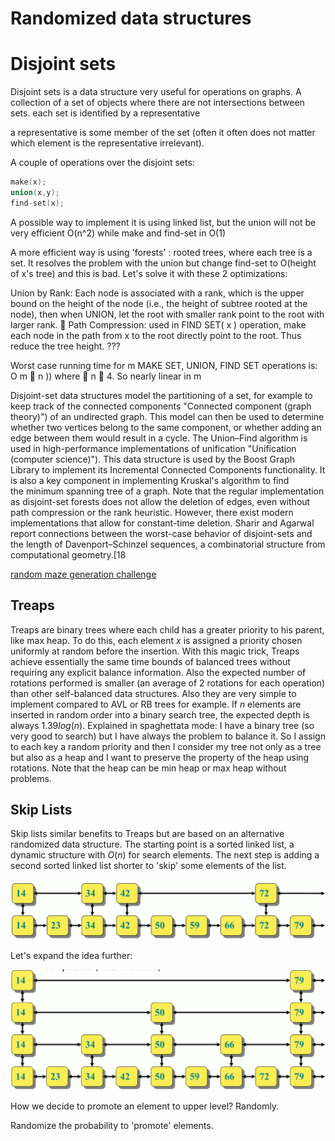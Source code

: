 # Randomized data structures 


# Disjoint sets 

Disjoint sets is a data structure very useful for operations on graphs. 
A collection of a set of objects where there are not intersections between sets. 
each set is identified by a representative

a representative is some member of the set (often it often does not matter which element is the representative irrelevant).

A couple of operations over the disjoint sets:
````C
make(x);
union(x,y);
find-set(x);

````

A possible way to implement it is using linked list, but the union will not be very efficient O(n^2) while make and find-set in O(1)




A more efficient way is using 'forests' : rooted trees, where each tree is a set. 
It resolves the problem with the union but change find-set to O(height of x's tree) and this is bad. 
Let's solve it with these 2 optimizations: 

Union by Rank: Each node is associated with a rank,
which is the upper bound on the height of the node
(i.e., the height of subtree rooted at the node), then
when UNION, let the root with smaller rank point to
the root with larger rank.

Path Compression: used in FIND SET( x ) operation,
make each node in the path from x to the root
directly point to the root. Thus reduce the tree
height. ???

Worst case running time for
m MAKE SET, UNION, FIND SET operations is:
O
m  n )) where  n  4. So nearly linear in m


Disjoint-set data structures model the partitioning of a set, for example to keep track of the connected components "Connected component (graph theory)") of an undirected graph. This model can then be used to determine whether two vertices belong to the same component, or whether adding an edge between them would result in a cycle. The Union–Find algorithm is used in high-performance implementations of unification "Unification (computer science)").
This data structure is used by the Boost Graph Library to implement its Incremental Connected Components functionality. It is also a key component in implementing Kruskal's algorithm to find the minimum spanning tree of a graph.
Note that the regular implementation as disjoint-set forests does not allow the deletion of edges, even without path compression or the rank heuristic. However, there exist modern implementations that allow for constant-time deletion.
Sharir and Agarwal report connections between the worst-case behavior of disjoint-sets and the length of Davenport–Schinzel sequences, a combinatorial structure from computational geometry.[18

[random maze generation challenge](random%20maze%20generation%20challenge.md) 

## Treaps 

Treaps are binary trees where each child has a greater priority to his parent, like max heap. To do this, each element $x$ is assigned a priority chosen uniformly at random before the insertion.
With this magic trick, Treaps achieve essentially the same time bounds of balanced trees without requiring any explicit balance information. Also the expected number of rotations performed is smaller (an average of 2 rotations for each operation) than other self-balanced data structures. Also they are very simple to implement compared to AVL or RB trees for example.  If $n$ elements are inserted in random order into a binary search tree, the expected depth is always $1.39 log(n)$. 
Explained in spaghettata mode: I have a binary tree (so very good to search) but I have always the problem to balance it. So I assign to each key a random priority and then I consider my tree not only as a tree but also as a heap and I want to preserve the property of the heap using rotations. Note that the heap can be min heap or max heap without problems. 

## Skip Lists 

Skip lists similar benefits to Treaps but are based on an alternative randomized data structure. 
The starting point is a sorted linked list, a dynamic structure with $O(n)$ for search elements.
The next step is adding a second sorted linked list shorter to 'skip' some elements of the list.


![](Pasted%20image%2020221019124724.png)

Let's expand the idea further: 

![](Pasted%20image%2020221019125724.png)


How we decide to promote an element to upper level? Randomly.

Randomize the probability to 'promote' elements. 





